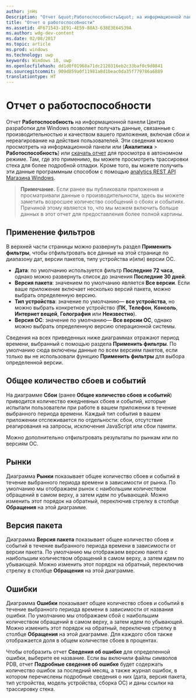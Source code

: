 ```yaml
---
author: jnHs
Description: "Отчет &quot;Работоспособность&quot; на информационной панели Центра разработки для Windows позволяет получать данные, связанные с производительностью и качеством вашего приложения, включая сбои и нереагирование на действия пользователей."
title: "Отчет о работоспособности"
ms.assetid: 4F671543-1E91-4E59-88A3-638E3E64539A
ms.author: wdg-dev-content
ms.date: 02/08/2017
ms.topic: article
ms.prod: windows
ms.technology: uwp
keywords: Windows 10, uwp
ms.openlocfilehash: dd1d0f01968a71dc2120316eb2c33baf0c9d0841
ms.sourcegitcommit: 909d859a0f11981a8d1beac0da35f779786a6889
translationtype: HT
---
```

# <a name="health-report"></a>Отчет о работоспособности


Отчет **Работоспособность** на информационной панели Центра разработки для Windows позволяет получать данные, связанные с производительностью и качеством вашего приложения, включая сбои и нереагирование на действия пользователей. Эти сведения можно просмотреть на информационной панели или (**Аналитика** > **Работоспособность**) или [скачать отчет](download-analytic-reports.md) для просмотра в автономном режиме. Там, где это применимо, вы можете просмотреть трассировки стека для более подробной отладки. Кроме того, вы можете получить эти данные программным способом с помощью [analytics REST API Магазина Windows](../monetize/access-analytics-data-using-windows-store-services.md).


> **Примечание.** Если ранее вы публиковали приложения и просматривали данные о производительности, здесь вы можете заметить возросшее количество сообщений о сбоях и событиях. Причиной этому является то, что мы можем включить больше данных в этот отчет для предоставления более полной картины.

## <a name="apply-filters"></a>Применение фильтров


В верхней части страницы можно развернуть раздел **Применить фильтры**, чтобы отфильтровать все данные на этой странице по диапазону дат, версии пакетов, типу устройства и(или) версии ОС.

-   **Дата**: по умолчанию используется фильтр **Последние 72 часа**, однако можно развернуть список до значения **Последние 30 дней**.
-   **Версия пакета**: значением по умолчанию является **Все версии**. Если ваше приложение включает несколько версий пакета, можно выбрать определенную версию.
-   **Тип устройства**: значение по умолчанию— **все устройства**, но можно выбрать конкретное устройство (**ПК**, **Телефон**, **Консоль**, **Интернет вещей**, **Голография** или **Неизвестно**).
-   **Версия ОС**: значение по умолчанию— **Все версии ОС**, однако можно выбрать определенную версию операционной системы.

Сведения на всех приведенных ниже диаграммах отражают период времени, выбранный с помощью раздела **Применить фильтры**. По умолчанию сюда включены данные по всем версиям пакетов, если только вы не использовали функцию **Применить фильтры** для выбора определенной версии.

## <a name="total-crashes-and-events"></a>Общее количество сбоев и событий


На диаграмме **Сбои** (ранее **Общее количество сбоев и событий**) приводится количество ежедневных сбоев и событий, которые испытали пользователи при работе в вашем приложении в течение выбранного периода времени. Каждый тип события в вашем приложении отслеживается по отдельности: сбои, отсутствие реагирования на запросы, исключения JavaScript или сбои памяти.

Можно дополнительно отфильтровать результаты по рынкам или по версиям ОС.

## <a name="markets"></a>Рынки


Диаграмма **Рынки** показывает общее количество сбоев и событий в течение выбранного периода времени в зависимости от рынка. По умолчанию мы отображаем рынок с наибольшим количеством обращений в самом верху, а затем идем по убывающей. Можно изменить этот порядок на обратный, переключив стрелку в столбце **Обращения** на этой диаграмме.

## <a name="package-version"></a>Версия пакета


Диаграмма **Версия пакета** показывает общее количество сбоев и событий в течение выбранного периода времени в зависимости от версии пакета. По умолчанию мы отображаем версию пакета с наибольшим количеством обращений в самом верху, а затем идем по убывающей. Можно изменить этот порядок на обратный, переключив стрелку в столбце **Обращения** на этой диаграмме.

## <a name="failures"></a>Ошибки


Диаграмма **Ошибки** показывает общее количество сбоев и событий в течение выбранного периода времени в зависимости от названия ошибки. По умолчанию мы отображаем сбой с наибольшим количеством обращений в самом верху, а затем идем по убывающей. Можно изменить этот порядок на обратный, переключив стрелку в столбце **Обращения** на этой диаграмме. Для каждого сбоя также отображается доля в общем количестве сбоев в процентах.

Чтобы отобразить отчет **Сведения об ошибке** для определенной ошибки, выберите ее название. Если вы включили файлы символов PDB, отчет **Подробные сведения об ошибке** будет содержать количество ошибок за последний месяц, а также журнал ошибок, в котором перечислены подробные сведения о них (дата, версия пакета, тип устройства, модель устройства, сборка ОС) и даны ссылки на трассировку стека.

 

 
